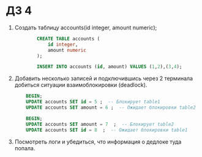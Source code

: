 # ДЗ 4

1. Создать таблицу accounts(id integer, amount numeric);

    ```sql
            CREATE TABLE accounts (
                id integer,
                amount numeric
            );

            INSERT INTO accounts (id, amount) VALUES (1,2),(3,4);
    ```

2. Добавить несколько записей и подключившись через 2 терминала добиться ситуации взаимоблокировки (deadlock).

    ```sql
        BEGIN;
        UPDATE accounts SET id = 5 ;  -- Блокирует table1
        UPDATE accounts SET amount = 6 ;  -- Ожидает блокировки table2
    ```

    ```sql
        BEGIN;
        UPDATE accounts SET amount = 7  ;  -- Блокирует table2
        UPDATE accounts SET id = 8  ;  -- Ожидает блокировки table1
    ```

3. Посмотреть логи и убедиться, что информация о дедлоке туда попала.

